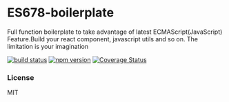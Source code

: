 # ES678-boilerplate

Full function boilerplate to take advantage of latest ECMAScript(JavaScript) Feature.Build your react component, javascript utils and so on. The limitation is your imagination

[![build status](https://api.travis-ci.org/yesvods/react-constant.svg?branch=master)](https://travis-ci.org/yesvods/ES678-boilerplate)
[![npm version](https://img.shields.io/npm/v/react-constant.svg?style=flat-square)](https://www.npmjs.com/package/ES678-boilerplate)
[![Coverage Status](https://coveralls.io/repos/yesvods/react-constant/badge.svg?branch=master&service=github)](https://coveralls.io/github/yesvods/ES678-boilerplate?branch=master)

### License

MIT